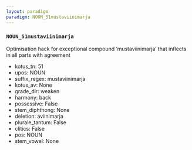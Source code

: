 ```yaml
---
layout: paradigm
paradigm: NOUN_51mustaviinimarja
---
```

### ` NOUN_51mustaviinimarja `

Optimisation hack for exceptional compound ’mustaviinimarja’ that inflects in all parts with agreement
* kotus_tn: 51
* upos: NOUN
* suffix_regex: mustaviinimarja
* kotus_av: None
* grade_dir: weaken
* harmony: back
* possessive: False
* stem_diphthong: None
* deletion: aviinimarja
* plurale_tantum: False
* clitics: False
* pos: NOUN
* stem_vowel: None
